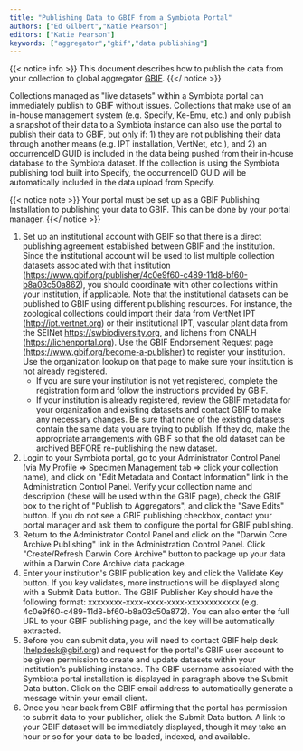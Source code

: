 ```yaml
---
title: "Publishing Data to GBIF from a Symbiota Portal"
authors: ["Ed Gilbert","Katie Pearson"]
editors: ["Katie Pearson"]
keywords: ["aggregator","gbif","data publishing"]
---
```


{{< notice info >}}
  This document describes how to publish the data from your collection to global aggregator [GBIF](https://www.gbif.org).
{{</ notice >}}

Collections managed as "live datasets" within a Symbiota portal can immediately publish to GBIF without issues. Collections that make use of an in-house management system (e.g. Specify, Ke-Emu, etc.) and only publish a snapshot of their data to a Symbiota instance can also use the portal to publish their data to GBIF, but only if: 1) they are not publishing their data through another means (e.g. IPT installation, VertNet, etc.), and 2) an occurrenceID GUID is included in the data being pushed from their in-house database to the Symbiota dataset. If the collection is using the Symbiota publishing tool built into Specify, the occurrenceID GUID will be automatically included in the data upload from Specify. 

{{< notice note >}}
  Your portal must be set up as a GBIF Publishing Installation to publishing your data to GBIF. This can be done by your portal manager.
{{</ notice >}}

1. Set up an institutional account with GBIF so that there is a direct publishing agreement established between GBIF and the institution. Since the institutional account will be used to list multiple collection datasets associated with that institution (https://www.gbif.org/publisher/4c0e9f60-c489-11d8-bf60-b8a03c50a862), you should coordinate with other collections within your institution, if applicable. Note that the institutional datasets can be published to GBIF using different publishing resources. For instance, the zoological collections could import their data from VertNet IPT (http://ipt.vertnet.org) or their institutional IPT, vascular plant data from the SEINet https://swbiodiversity.org, and lichens from CNALH (https://lichenportal.org). Use the GBIF Endorsement Request page (https://www.gbif.org/become-a-publisher) to register your institution. Use the organization lookup on that page to make sure your institution is not already registered.
   * If you are sure your institution is not yet registered, complete the registration form and follow the instructions provided by GBIF. 
   * If your institution is already registered, review the GBIF metadata for your organization and existing datasets and contact GBIF to make any necessary changes. Be sure that none of the existing datasets contain the same data you are trying to publish. If they do, make the appropriate arrangements with GBIF so that the old dataset can be archived BEFORE re-publishing the new dataset.
2. Login to your Symbiota portal, go to your Administrator Control Panel (via My Profile => Specimen Management tab => click your collection name), and click on "Edit Metadata and Contact Information" link in the Administration Control Panel. Verify your collection name and description (these will be used within the GBIF page), check the GBIF box to the right of "Publish to Aggregators", and click the "Save Edits" button. If you do not see a GBIF publishing checkbox, contact your portal manager and ask them to configure the portal for GBIF publishing.  
3. Return to the Administrator Contol Panel and click on the "Darwin Core Archive Publishing" link in the Administration Control Panel. Click "Create/Refresh Darwin Core Archive" button to package up your data within a Darwin Core Archive data package. 
4. Enter your institution's GBIF publication key and click the Validate Key button. If you key validates, more instructions will be displayed along with a Submit Data button. The GBIF Publisher Key should have the following format: xxxxxxxx-xxxx-xxxx-xxxx-xxxxxxxxxxxx (e.g. 4c0e9f60-c489-11d8-bf60-b8a03c50a872). You can also enter the full URL to your GBIF publishing page, and the key will be automatically extracted. 
5. Before you can submit data, you will need to contact GBIF help desk (helpdesk@gbif.org) and request for the portal's GBIF user account to be given permission to create and update datasets within your institution's publishing instance. The GBIF username associated with the Symbiota portal installation is displayed in paragraph above the Submit Data button. Click on the GBIF email address to automatically generate a message within your email client.
6. Once you hear back from GBIF affirming that the portal has permission to submit data to your publisher, click the Submit Data button. A link to your GBIF dataset will be immediately displayed, though it may take an hour or so for your data to be loaded, indexed, and available.
